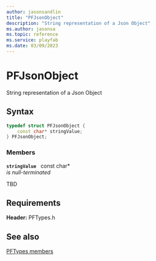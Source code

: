 ```yaml
---
author: jasonsandlin
title: "PFJsonObject"
description: "String representation of a Json Object"
ms.author: jasonsa
ms.topic: reference
ms.service: playfab
ms.date: 03/09/2023
---
```


# PFJsonObject  

String representation of a Json Object  

## Syntax  
  
```cpp
typedef struct PFJsonObject {  
    const char* stringValue;  
} PFJsonObject;  
```
  
### Members  
  
**`stringValue`** &nbsp; const char*  
*is null-terminated*  
  
TBD  
  
  
## Requirements  
  
**Header:** PFTypes.h
  
## See also  
[PFTypes members](../pftypes_members.md)  

  
  

